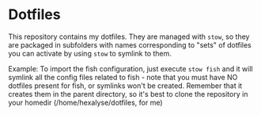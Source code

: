# Dotfiles

This repository contains my dotfiles. They are managed with `stow`, so they are packaged in subfolders with names corresponding to "sets" of dotfiles you can activate by using `stow` to symlink to them.

Example: To import the fish configuration, just execute `stow fish` and it will symlink all the config files related to fish - note that you must have NO dotfiles present for fish, or symlinks won't be created. Remember that it creates them in the parent directory, so it's best to clone the repository in your homedir (/home/hexalyse/dotfiles, for me)
